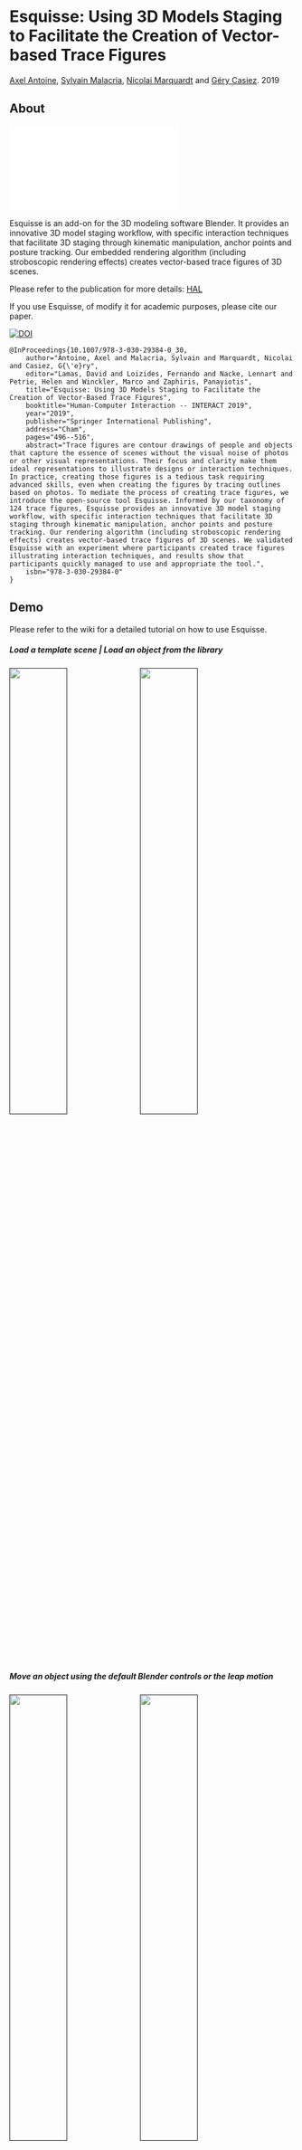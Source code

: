 # Esquisse: Using 3D Models Staging to Facilitate the Creation of Vector-based Trace Figures

[Axel Antoine](https://axantoine.com/),
[Sylvain Malacria](http://www.malacria.com/),
[Nicolai Marquardt](http://www.nicolaimarquardt.com/) and
[Géry Casiez](https://cristal.univ-lille.fr/~casiez/). 2019

## About

![](resources/Figure_teaser_en.pdf)

Esquisse is an add-on for the 3D modeling software Blender. 
It provides an innovative 3D model staging workflow, with specific interaction techniques that facilitate 3D staging through kinematic manipulation, anchor points and posture tracking. 
Our embedded rendering algorithm (including stroboscopic rendering effects) creates vector-based trace figures of 3D scenes. 

Please refer to the publication for more details: [HAL](https://hal.archives-ouvertes.fr/hal-02293837)

If you use Esquisse, of modify it for academic purposes, please cite our paper.

[![DOI](https://img.shields.io/badge/doi-10.1007/9783030.29384030-blue)]( https://dx.doi.org/10.1007/978-3-030-29384-0_30)

	@InProceedings{10.1007/978-3-030-29384-0_30,
		author="Antoine, Axel and Malacria, Sylvain and Marquardt, Nicolai and Casiez, G{\'e}ry",
		editor="Lamas, David and Loizides, Fernando and Nacke, Lennart and Petrie, Helen and Winckler, Marco and Zaphiris, Panayiotis",
		title="Esquisse: Using 3D Models Staging to Facilitate the Creation of Vector-Based Trace Figures",
		booktitle="Human-Computer Interaction -- INTERACT 2019",
		year="2019",
		publisher="Springer International Publishing",
		address="Cham",
		pages="496--516",
		abstract="Trace figures are contour drawings of people and objects that capture the essence of scenes without the visual noise of photos or other visual representations. Their focus and clarity make them ideal representations to illustrate designs or interaction techniques. In practice, creating those figures is a tedious task requiring advanced skills, even when creating the figures by tracing outlines based on photos. To mediate the process of creating trace figures, we introduce the open-source tool Esquisse. Informed by our taxonomy of 124 trace figures, Esquisse provides an innovative 3D model staging workflow, with specific interaction techniques that facilitate 3D staging through kinematic manipulation, anchor points and posture tracking. Our rendering algorithm (including stroboscopic rendering effects) creates vector-based trace figures of 3D scenes. We validated Esquisse with an experiment where participants created trace figures illustrating interaction techniques, and results show that participants quickly managed to use and appropriate the tool.",
		isbn="978-3-030-29384-0"
	}

## Demo 

Please refer to the wiki for a detailed tutorial on how to use Esquisse.

##### Load a template scene | Load an object from the library

[<img src="resources/esquisse_demo_add_scene.gif" width="45%"/>]()
[<img src="resources/esquisse_demo_add_object.gif" width="45%"/>]()

##### Move an object using the default Blender controls or the leap motion

[<img src="resources/esquisse_demo_move_objects.gif" width="45%"/>]()
[<img src="resources/esquisse_demo_leap.gif" width="45%"/>]()

##### Use sliders to modify the hand or avatar posture

[<img src="resources/esquisse_demo_sliders_hand.gif" width="45%"/>]()
[<img src="resources/esquisse_demo_sliders_avatar.gif" width="45%"/>]()

##### Use the anchor system to modify postures | Embed 2D SVG interfaces on screen objets

[<img src="resources/esquisse_demo_anchors.gif" width="45%"/>]()
[<img src="resources/esquisse_demo_interface.gif" width="45%"/>]()

##### Render a SVG file with or without a movement effect

[<img src="resources/esquisse_demo_render.gif" width="45%"/>]()
[<img src="resources/esquisse_demo_render_stroboscopic.gif" width="45%"/>]()


If you know nothing about Blender:

* Watch the [Selection tool](https://cloud.blender.org/p/blender-inside-out/560414b7044a2a00c4a6da9b) video tutorial (first half)
* then watch the [Transform tool](https://cloud.blender.org/p/blender-inside-out/560414b7044a2a00c4a6da9c) video tutorial




## Build Esquisse

**Note:** the build and installation processes are written for macOS, feel free to adapt them to another system.

**Warning:** In the following sections, pleace be carefull to match the python version called by the makefiles and the python version of Blender using pyenv for example (Blender 2.79 should be using python 3.5.3).

### CGAL
Esquisse uses [CGAL](https://www.cgal.org) to export SVG files.
We need to build a wrapper to call specific C++ functions in python which is done using [swig](http://www.swig.org).

##### 1. Install prerequisites
* Install CGAL using HomeBrew

		> brew install cgal

* Install swig using HomeBrew or MacPorts on your computer

		> brew install swig

##### 2. Building the wrapper
* Go into folder `wrapper_cgal` 
* Modify the path to the CGAL library in `setup.py` (probably update the version)
		
		> library_dirs = ['/usr/local/Cellar/cgal/**X.X**/lib']

* run Makefile
			
		> make

##### 3. Install the wrapper into Esquisse
* copy `mycgal.py` and `mycgal.so` into `code/Esquisse/cgal`

		> test

### svg.path
Esquisse uses [svg.path](https://pypi.org/project/svg.path/) to export SVG files.

##### 1. Getting svg.path
* Install svg.path using pip

		> pip3 install svg.path

##### 2. Installing svg.path into Esquisse
* The module downloaded should be located in your python installation folder (probably `/usr/local/lib/python3.X`)
* Open the the directory `site-packages` inside the python folder
* Copy `svg/path/parser.py` and `svg/path/path.py` into the folder `code/Esquisse/svg`.


### Polygon3
Esquisse uses [Polygon3](https://pypi.org/project/Polygon3/) to export SVG files.

##### 1. Getting Polygon

* Install Polygon3 using pip

		> pip3 install Polygon3

##### 2. Installing Polygon3 into Esquisse
* The module downloaded should be located in your python installation folder (probably `/usr/local/lib/python3.X`)
* Open the the directory `site-packages` inside the python folder
* Copy `Polygon/Polygon.so`, `Polygon/Utils.py` and `Polygon/__init__.py`  into the folder `code/Esquisse/Polygon`.


### OpenCV
Esquisses uses [OpenCV](https://pypi.org/project/pyopencv/) to manipulate images.

##### 1. Getting OpenCV
* Install opencv using pip

		> pip3 install opencv-python

##### 2. Installing Polygon3 into Esquisse
* The module downloaded should be located in your python installation folder (probably `/usr/local/lib/python3.X`)
* Open the the directory `site-packages` inside the python folder
* Copy the content of folder `cv2`  from the pip installation into the folder `/code/Esquisse/cv2`.


### LeapMotion (optional)
Esquisses uses [LeapMotion](https://www.leapmotion.com) to manipulate 3D hands.

##### 1. Getting LeapMotion library
* Download the python SDK from the LeapMotion website
* Move the downloaded files `Leap.h`, `LeapMath.h`, `Leap.i` and `libLeap.dylib` into `wrapper_LeapMotion` folder

##### 2. Building the wrapper
* go in folder `wrapper_LeapMotion` and run Makefile
> make

**Warning:** Be carefull to match the python version called by Makefile and the python version of Blender

##### 3. Installing the wrapper into Esquisse
* copy `Leap.py`, `libLeap.dylib` and `Leap.so` into `/code/Esquisse/LeapMotion`

## Install Esquisse into Blender  

### Create the add-on
Simply create a zip archive of the `code/Esquisse` folder after following the buid process.

**Note:** You can also use the provided release on the repo.

### Install the add-on in Blender
Open Blender preferences (`Cmd`+`,`) and Add-ons tab. Click on "Install Add-on from file"  and choose created the zip file.
Then click on the checkbox to enable Esquisse  

**Warning:** if Esquisse was already installed in Blender, first de-install it by clicking the remove button. It is not compulsory but you can experience side-effects otherwise.

**Note:** to make the installation process automatic, please have a look at the files **code/start_addon.py** and **code/run_addon.sh** that handle the process of zipping, moving the addon into the right folder in Blender.







